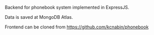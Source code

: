 Backend for phonebook system implemented in ExpressJS.

Data is saved at MongoDB Atlas.

Frontend can be cloned from https://github.com/kcnabin/phonebook